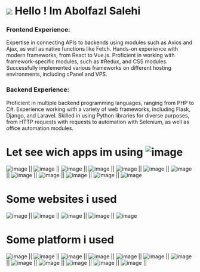 



<h1><img src="https://github.com/user-attachments/assets/e7ef11a1-71a1-4674-85d7-1f2196e90011" />  Hello ! Im Abolfazl Salehi</h1>

### Frontend Experience:

Expertise in connecting APIs to backends using modules such as Axios and Ajax, as well as native functions like Fetch.
Hands-on experience with modern frameworks, from React to Vue.js.
Proficient in working with framework-specific modules, such as #Redux, and CSS modules.
Successfully implemented various frameworks on different hosting environments, including cPanel and VPS.
### Backend Experience:

Proficient in multiple backend programming languages, ranging from PHP to C#.
Experience working with a variety of web frameworks, including Flask, Django, and Laravel.
Skilled in using Python libraries for diverse purposes, from HTTP requests with requests to automation with Selenium, as well as office automation modules.



# Let see wich apps im using ![image](https://github.com/user-attachments/assets/87428ff1-7206-42ab-83a4-f0910d770c3e)




![image](https://github.com/user-attachments/assets/72b2a083-ad62-4e21-9af4-3c00efae6032)   ||   ![image](https://github.com/user-attachments/assets/701067b1-7536-42a6-979c-48f88b4db9aa)   ||   ![image](https://github.com/user-attachments/assets/75e84520-f079-45ad-a5c6-5e5bbd451b5b)   ||   ![image](https://github.com/user-attachments/assets/d1549307-1f26-43bf-8e55-7f3f711afbc0)   ||   ![image](https://github.com/user-attachments/assets/448e10c0-0f26-4c96-8b53-787ad46dd7c5)   ||   ![image](https://github.com/user-attachments/assets/7a02fc82-aa43-4ec1-9612-f50f6bf09f44)   ||   ![image](https://github.com/user-attachments/assets/c30c66b2-ff33-4659-aa27-0bf397a1ad82)   ||   ![image](https://github.com/user-attachments/assets/b109c637-d4f0-41bf-8a66-373e816749e4)   ||   ![image](https://github.com/user-attachments/assets/1cdc08c5-e099-4a76-881f-bf315001dfc8)   ||   ![image](https://github.com/user-attachments/assets/3c10f34c-c8a4-4fac-891d-3320dc47f364)   ||   ![image](https://github.com/user-attachments/assets/7eeb7315-ccde-4990-856b-2c7dd4f8cf7b)   ||   ![image](https://github.com/user-attachments/assets/18b442ee-2d81-409f-ab8f-a7972b86a54c) 

# Some websites i used

![image](https://github.com/user-attachments/assets/6eb0eae3-0f07-4c2b-960e-0e135310ed3c)   ||   ![image](https://github.com/user-attachments/assets/48c65ca3-a585-41fa-bdc6-85fd33cf8c3c)   ||   ![image](https://github.com/user-attachments/assets/e0a5705c-1bee-4b5b-a1dd-7638b1696cc9)   ||   ![image](https://github.com/user-attachments/assets/fcbd408f-ea3c-481a-b5b7-549350cc951a)   ||   ![image](https://github.com/user-attachments/assets/2eab3d77-9c47-49a3-aa0c-de08f9cfe084) 


# Some platform i used

![image](https://github.com/user-attachments/assets/11c61887-d733-4a20-b09b-7f5e32a1631f)   ||   ![image](https://github.com/user-attachments/assets/c122977e-3128-48ae-83cd-e4bebc1ec6fe)   ||   ![image](https://github.com/user-attachments/assets/b7f2901f-be07-4942-9660-22b19f1b3dce)   ||   ![image](https://github.com/user-attachments/assets/4d58ceae-0389-4963-a9bc-9ba32f30609a)   ||   ![image](https://github.com/user-attachments/assets/8f683bcd-6688-4458-8b07-3765e34f4c35)   ||   ![image](https://github.com/user-attachments/assets/810c009d-da2b-41ee-ba95-41020005aefc)   ||   ![image](https://github.com/user-attachments/assets/eacc84ee-ffcb-49c1-81ad-912d99dd6326)   ||   ![image](https://github.com/user-attachments/assets/5d8ffabb-18fa-4da9-89fa-8fba8db36997)   ||   ![image](https://github.com/user-attachments/assets/a30a9e98-ede1-4fd5-8110-a1fe3f36009b)   ||   ![image](https://github.com/user-attachments/assets/a2d37c00-8c59-4f7d-b247-b721e36241e5)   ||   ![image](https://github.com/user-attachments/assets/6b063c3d-965a-4d07-8374-2e03f3547972)   ||   ![image](https://github.com/user-attachments/assets/76e0b984-5203-4d09-a482-411f170ed8f4)   ||   





































